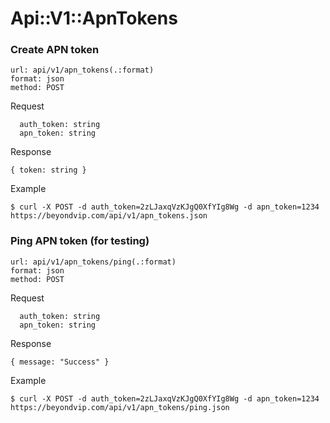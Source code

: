 # Api::V1::ApnTokens

### Create APN token
    url: api/v1/apn_tokens(.:format)
    format: json
    method: POST

  Request

      auth_token: string
      apn_token: string

  Response

    { token: string }

  Example

    $ curl -X POST -d auth_token=2zLJaxqVzKJgQ0XfYIg8Wg -d apn_token=1234 https://beyondvip.com/api/v1/apn_tokens.json

### Ping APN token (for testing)
    url: api/v1/apn_tokens/ping(.:format)
    format: json
    method: POST

  Request

      auth_token: string
      apn_token: string

  Response

    { message: "Success" }

  Example

    $ curl -X POST -d auth_token=2zLJaxqVzKJgQ0XfYIg8Wg -d apn_token=1234 https://beyondvip.com/api/v1/apn_tokens/ping.json
